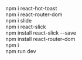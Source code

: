 npm i react-hot-toast <br>
npm i react-router-dom  <br>
npm i slide <br>
npm i react-slick <br>
npm install react-slick --save <br>
npm install react-router-dom  
npm i <br>
npm run dev 
